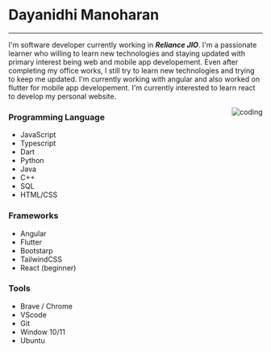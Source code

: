 # Dayanidhi Manoharan
---

I'm software developer currently working in **_Reliance JIO_**. I'm a passionate learner who willing to learn new technologies and staying updated with primary interest being web and mobile app developement. Even after completing my office works, I still try to learn new technologies and trying to keep me updated. I'm currently working with angular and also worked on flutter for mobile app developement. I'm currently interested to learn react to develop my personal website.

<img src="./coding.gif" alt="coding" align="right">

### Programming Language

* JavaScript
* Typescript
* Dart
* Python
* Java
* C++
* SQL
* HTML/CSS

### Frameworks

* Angular
* Flutter
* Bootstarp
* TailwindCSS
* React (beginner)

### Tools
* Brave / Chrome
* VScode
* Git 
* Window 10/11 
* Ubuntu